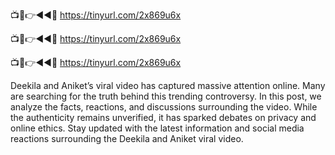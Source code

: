 📺📱👉◄◄🔴 https://tinyurl.com/2x869u6x

📺📱👉◄◄🔴 https://tinyurl.com/2x869u6x

📺📱👉◄◄🔴 https://tinyurl.com/2x869u6x
 
 
 Deekila and Aniket’s viral video has captured massive attention online. Many are searching for the truth behind this trending controversy. In this post, we analyze the facts, reactions, and discussions surrounding the video. While the authenticity remains unverified, it has sparked debates on privacy and online ethics. Stay updated with the latest information and social media reactions surrounding the Deekila and Aniket viral video.

